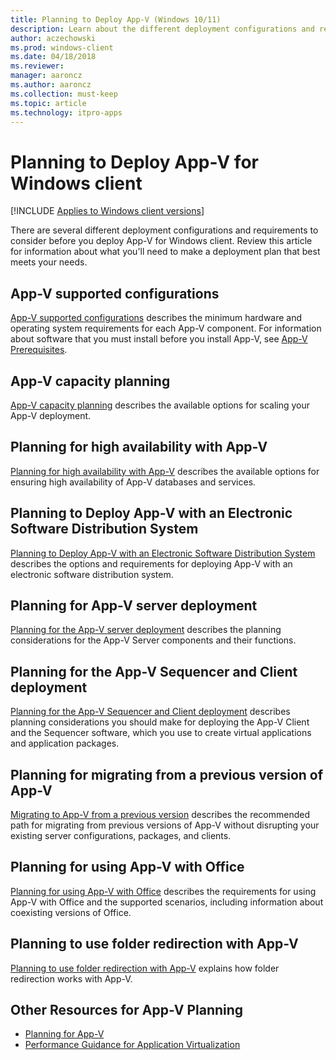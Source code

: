 ```yaml
---
title: Planning to Deploy App-V (Windows 10/11)
description: Learn about the different deployment configurations and requirements to consider before you deploy App-V for Windows 10.
author: aczechowski
ms.prod: windows-client
ms.date: 04/18/2018
ms.reviewer: 
manager: aaroncz
ms.author: aaroncz
ms.collection: must-keep
ms.topic: article
ms.technology: itpro-apps
---
```


# Planning to Deploy App-V for Windows client

[!INCLUDE [Applies to Windows client versions](../includes/applies-to-windows-client-versions.md)]

There are several different deployment configurations and requirements to consider before you deploy App-V for Windows client. Review this article for information about what you'll need to make a deployment plan that best meets your needs.

## App-V supported configurations

[App-V supported configurations](appv-supported-configurations.md) describes the minimum hardware and operating system requirements for each App-V component. For information about software that you must install before you install App-V, see [App-V Prerequisites](appv-prerequisites.md).

## App-V capacity planning

[App-V capacity planning](appv-capacity-planning.md) describes the available options for scaling your App-V deployment.

## Planning for high availability with App-V

[Planning for high availability with App-V](appv-planning-for-high-availability-with-appv.md) describes the available options for ensuring high availability of App-V databases and services.

## Planning to Deploy App-V with an Electronic Software Distribution System

[Planning to Deploy App-V with an Electronic Software Distribution System](appv-planning-to-deploy-appv-with-electronic-software-distribution-solutions.md) describes the options and requirements for deploying App-V with an electronic software distribution system.

## Planning for App-V server deployment

[Planning for the App-V server deployment](appv-planning-for-appv-server-deployment.md) describes the planning considerations for the App-V Server components and their functions.

## Planning for the App-V Sequencer and Client deployment

[Planning for the App-V Sequencer and Client deployment](appv-planning-for-sequencer-and-client-deployment.md) describes planning considerations you should make for deploying the App-V Client and the Sequencer software, which you use to create virtual applications and application packages.

## Planning for migrating from a previous version of App-V

[Migrating to App-V from a previous version](appv-migrating-to-appv-from-a-previous-version.md) describes the recommended path for migrating from previous versions of App-V without disrupting your existing server configurations, packages, and clients.

## Planning for using App-V with Office

[Planning for using App-V with Office](appv-planning-for-using-appv-with-office.md) describes the requirements for using App-V with Office and the supported scenarios, including information about coexisting versions of Office.

## Planning to use folder redirection with App-V

[Planning to use folder redirection with App-V](appv-planning-folder-redirection-with-appv.md) explains how folder redirection works with App-V.

## Other Resources for App-V Planning

* [Planning for App-V](appv-planning-for-appv.md)
* [Performance Guidance for Application Virtualization](appv-performance-guidance.md)
